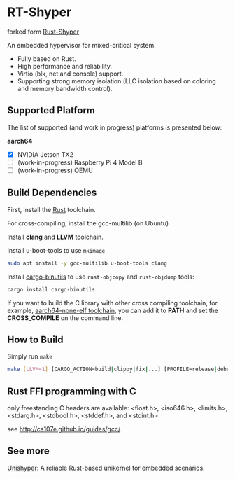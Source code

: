# RT-Shyper

forked form [Rust-Shyper](https://gitee.com/openeuler/rust_shyper)

An embedded hypervisor for mixed-critical system.
- Fully based on Rust.
- High performance and reliability.
- Virtio (blk, net and console) support.
- Supporting strong memory isolation (LLC isolation based on coloring and memory bandwidth control).

## Supported Platform

The list of supported (and work in progress) platforms is presented below:

**aarch64**
- [x] NVIDIA Jetson TX2
- [ ] (work-in-progress) Raspberry Pi 4 Model B
- [ ] (work-in-progress) QEMU

## Build Dependencies

First, install the [Rust](https://www.rust-lang.org/tools/install) toolchain. 

For cross-compiling, install the gcc-multilib (on Ubuntu)

Install **clang** and **LLVM** toolchain. 

Install u-boot-tools to use `mkimage`

```bash
sudo apt install -y gcc-multilib u-boot-tools clang
```

Install [cargo-binutils](https://github.com/rust-embedded/cargo-binutils) to use `rust-objcopy` and `rust-objdump` tools:

```bash
cargo install cargo-binutils
```

If you want to build the C library with other cross compiling toolchain, for example, [aarch64-none-elf toolchain](https://developer.arm.com/downloads/-/gnu-a), you can add it to **PATH** and set the **CROSS_COMPILE** on the command line.

## How to Build

Simply run `make`

```bash
make [LLVM=1] [CARGO_ACTION=build|clippy|fix|...] [PROFILE=release|debug] [FEATURES=...] <platform>
```

## Rust FFI programming with C
only freestanding C headers are available: <float.h>, <iso646.h>, <limits.h>, <stdarg.h>, <stdbool.h>, <stddef.h>, and <stdint.h>

see http://cs107e.github.io/guides/gcc/

## See more
[Unishyper](https://gitee.com/unishyper/unishyper): A reliable Rust-based unikernel for embedded scenarios.
